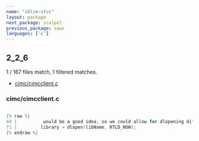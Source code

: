 ```yaml
---
name: "sblim-sfcc"
layout: package
next_package: scalpel
previous_package: saws
languages: ['c']
---
```

## 2_2_6
1 / 167 files match, 1 filtered matches.

 - [cimc/cimcclient.c](#cimccimcclientc)

### cimc/cimcclient.c

```c

{% raw %}
44 |          would be a good idea, so we could allow for dlopening different
71 |         library = dlopen(libName, RTLD_NOW);
{% endraw %}

```